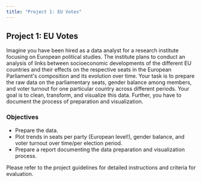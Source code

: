 ```yaml
---
title: "Project 1: EU Votes"
---
```


## Project 1: EU Votes

Imagine you have been hired as a data analyst for a research institute focusing on European political studies. The institute plans to conduct an analysis of links between socioeconomic developments of the different EU countries and their effects on the respective seats in the European Parliament's composition and its evolution over time. Your task is to prepare the raw data on the parliamentary seats, gender balance among members, and voter turnout for one particular country across different periods. Your goal is to clean, transform, and visualize this data. Further, you have to document the process of preparation and visualization.



### Objectives

- Prepare the data.  
- Plot trends in seats per party (European level!), gender balance, and voter turnout over time/per election period.  
- Prepare a report documenting the data preparation and visualization process.  


Please refer to the project guidelines for detailed instructions and criteria for evaluation.
